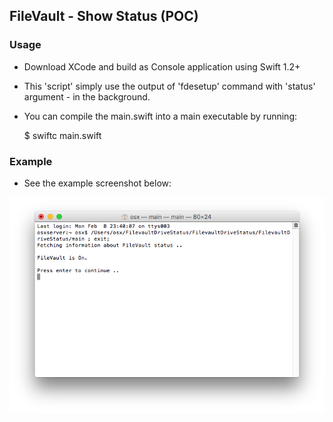 ## FileVault - Show Status (POC)

### Usage

* Download XCode and build as Console application using Swift 1.2+
* This 'script' simply use the output of 'fdesetup' command with 'status' argument - in the background.
* You can compile the main.swift into a main executable by running:

	$	swiftc main.swift 

### Example

* See the example screenshot below:

![Screenshot](https://raw.githubusercontent.com/JakobssonAndre/FilevaultDriveStatus/master/Screenshot.png)
